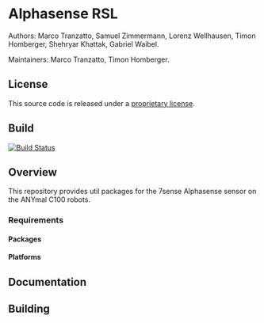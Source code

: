 # Alphasense RSL


Authors: Marco Tranzatto, Samuel Zimmermann, Lorenz Wellhausen, Timon Homberger, Shehryar Khattak, Gabriel Waibel.

Maintainers: Marco Tranzatto, Timon Homberger.

## License
This source code is released under a [proprietary license](LICENSE).

## Build

[![Build Status](https://ci.leggedrobotics.com/buildStatus/icon?job=bitbucket_leggedrobotics/darpa_subt/master)](https://ci.leggedrobotics.com/job/bitbucket_leggedrobotics/job/darpa_subt/job/master/)

## Overview

This repository provides util packages for the 7sense Alphasense sensor on the ANYmal C100 robots.

### Requirements

#### Packages

#### Platforms

## Documentation

## Building

